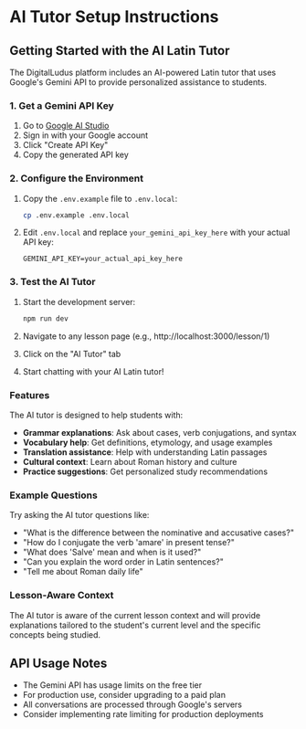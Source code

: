 # AI Tutor Setup Instructions

## Getting Started with the AI Latin Tutor

The DigitalLudus platform includes an AI-powered Latin tutor that uses Google's Gemini API to provide personalized assistance to students.

### 1. Get a Gemini API Key

1. Go to [Google AI Studio](https://makersuite.google.com/app/apikey)
2. Sign in with your Google account
3. Click "Create API Key"
4. Copy the generated API key

### 2. Configure the Environment

1. Copy the `.env.example` file to `.env.local`:
   ```bash
   cp .env.example .env.local
   ```

2. Edit `.env.local` and replace `your_gemini_api_key_here` with your actual API key:
   ```
   GEMINI_API_KEY=your_actual_api_key_here
   ```

### 3. Test the AI Tutor

1. Start the development server:
   ```bash
   npm run dev
   ```

2. Navigate to any lesson page (e.g., http://localhost:3000/lesson/1)

3. Click on the "AI Tutor" tab

4. Start chatting with your AI Latin tutor!

### Features

The AI tutor is designed to help students with:
- **Grammar explanations**: Ask about cases, verb conjugations, and syntax
- **Vocabulary help**: Get definitions, etymology, and usage examples
- **Translation assistance**: Help with understanding Latin passages
- **Cultural context**: Learn about Roman history and culture
- **Practice suggestions**: Get personalized study recommendations

### Example Questions

Try asking the AI tutor questions like:
- "What is the difference between the nominative and accusative cases?"
- "How do I conjugate the verb 'amare' in present tense?"
- "What does 'Salve' mean and when is it used?"
- "Can you explain the word order in Latin sentences?"
- "Tell me about Roman daily life"

### Lesson-Aware Context

The AI tutor is aware of the current lesson context and will provide explanations tailored to the student's current level and the specific concepts being studied.

## API Usage Notes

- The Gemini API has usage limits on the free tier
- For production use, consider upgrading to a paid plan
- All conversations are processed through Google's servers
- Consider implementing rate limiting for production deployments
